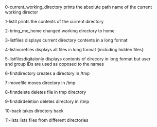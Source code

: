 0-current_working_directory prints the absolute path name of the current working director

1-listit prints the contents of the current directory

2-bring_me_home changed working directory to home

3-listfiles displays current directory contents in a long format

4-listmorefiles displays all files in long format {including hidden files}

5-listfilesdigitalonly displays contents of direcory in long format but user and group IDs are used as opposed to the names 

6-firstdirectory creates a directory in /tmp

7-movefile moves directory in /tmp

8-firstdelete deletes file in tmp directory

9-firstdirdeletion deletes directory in /tmp

10-back takes directory back

11-lists lists files from different directories
